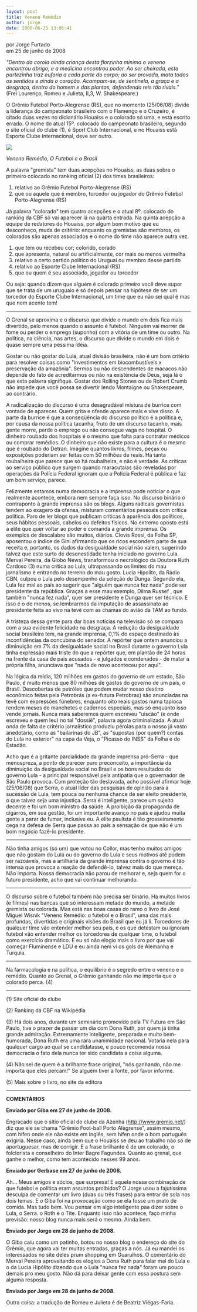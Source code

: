 ```yaml
---
layout: post
title: Veneno Remédio
author: jorge
date: 2008-06-25 13:06:41
---
```

por Jorge Furtado\
em 25 de junho de 2008

*"Dentro da corola ainda criança desta florzinha mínima o veneno encontrou abrigo, e a medicina encontrou poder. Ao ser cheirada,  esta partezinha traz euforia a cada parte do corpo; ao ser provada, mata todos os sentidos e ainda o coração. Acampam-se, de sentinela, a graça e a desgraça, dentro do homem e das plantas, defendendo reis tão rivais."* (Frei Lourenço, 
Romeu e Julieta, II,3, W. Shakespeare.)

O Grêmio Futebol Porto-Alegrense (RS), que no momento (25/06/08) divide a liderança do campeonato brasileiro com o Flamengo e o Cruzeiro, é citado duas vezes no dicionário Houaiss e o colorado só uma, e está escrito errado. O nome do atual 15º. colocado do campeonato brasileiro, segundo o site oficial do clube (1), é Sport Club Internacional, e no Houaiss está Esporte Clube Internacional, deve ser outro.

![](/uploads/veneno_remedio.jpg)

*Veneno Remédio, O Futebol e o Brasil*

A palavra "gremista" tem duas acepções no Houaiss, as duas sobre o primeiro colocado no ranking oficial (2) dos times brasileiros:

1. relativo ao Grêmio Futebol Porto-Alegrense (RS)
2. que ou aquele que é membro, torcedor ou jogador do Grêmio Futebol Porto-Alegrense (RS)

Já palavra "colorado" tem quatro acepções e o atual 8º. colocado do ranking da CBF só vai aparecer lá na quarta entrada. Na quinta acepção a equipe de redatores do Houaiss, por algum bom motivo que eu desconheço, muda de critério: enquanto os gremistas são membros, os colorados são apenas associados e o nome do time não aparece outra vez.

1. que tem ou recebeu cor; colorido, corado
2. que apresenta, natural ou artificialmente, cor mais ou menos vermelha
3. relativo a certo partido político do Uruguai ou membro desse partido
4. relativo ao Esporte Clube Internacional (RS)
5. que ou quem é seu associado, jogador ou torcedor

Ou seja: quando dizem que alguém é colorado primeiro você deve supor que se trata de um uruguaio e só depois pensar na hipótese de ser um torcedor do Esporte Clube Internacional, um time que eu não sei qual é mas que nem acento tem!

- - -

O Grenal se aproxima e o discurso que divide o mundo em dois fica mais divertido, pelo menos quando o assunto é futebol. Ninguém vai morrer de fome ou perder o emprego (suponho) com a vitória de um time ou outro. Na política, na ciência, nas artes, o discurso que divide o mundo em dois é quase sempre uma péssima idéia.

Gostar ou não gostar do Lula, atual divisão brasileira, não é um bom critério para resolver coisas como "investimentos em biocombustíveis x preservação da amazônia". Sermos ou não descendentes de macacos não depende do fato de acreditarmos ou não na existência de Deus, seja lá o que esta palavra signifique. Gostar dos Rolling Stones ou de Robert Crumb não impede que você possa se divertir lendo Montaigne ou Shakespeare, ao contrário.

A radicalização do discurso é uma desagradável mistura de burrice com vontade de aparecer. Quem grita e ofende aparece mais e vive disso. A parte da burrice é que a conseqüência do discurso político é a política e, por causa da nossa política tacanha, fruto de um discurso tacanho, mais gente morre, perde o emprego ou não consegue vaga no hospital. O dinheiro roubado dos hospitais é o mesmo que falta para contratar médicos ou comprar remédios. O dinheiro que não existe para a cultura é o mesmo que é roubado do Detran. Imagine quantos livros, filmes, peças ou exposições poderiam ser feitas com 50 milhões de reais. Há tanta roubalheira que parece que só há roubalheira, e não é verdade. As críticas ao serviço público que surgem quando maracutaias são reveladas por operações da Polícia Federal ignoram que a Polícia Federal é pública e faz um bom serviço, parece.

Felizmente estamos numa democracia e a imprensa pode noticiar o que realmente acontece, embora nem sempre faça isso. No discurso binário o contraponto à grande imprensa são os blogs. Alguns radicais governistas tendem ao exagero da ofensa, misturam comentários pessoais com crítica política. Paro de ler blogs que publicam críticas à aparência dos políticos, seus hábitos pessoais, cabelos ou defeitos físicos. No extremo oposto está a elite que quer voltar ao poder e comanda a grande imprensa. Os exemplos de descalabro são muitos, diários. Clovis Rossi, da Folha SP, aposentou o índice de Gini afirmando que os ricos escondem parte de sua receita e, portanto, os dados da desigualdade social não valem, sugerindo talvez que este surto de desonestidade tenha iniciado no governo Lula. Merval Pereira, da Globo News, transformou  o necrológico da Doutora Ruth Cardoso (3) numa crítica ao Lula, ultrapassando os limites do mau jornalismo e entrando no terreno do mau gosto. Lucia Hipolito, da Rádio CBN, culpou o Lula pelo desempenho da seleção do Dunga. Segundo ela, Lula fez mal ao país ao sugerir que "alguém que nunca fez nada" pode ser presidente da república. Graças a esse mau exemplo, Dilma Russef , que também "nunca fez nada", quer ser presidente e Dunga quer ser técnico. E isso é o de menos, se lembrarmos da imputação de assassinato ao presidente feita ao vivo na tevê com as chamas do avião da TAM ao fundo.

A tristeza dessa gente para dar boas notícias na televisão só se compara com a sua evidente felicidade na desgraça. A redução da desigualdade social brasileira tem, na grande imprensa, 0,1% do espaço destinado às inconfidências da concubina do senador. A repórter que ontem anunciou a diminuição em 7% da desigualdade social no Brasil durante o governo Lula tinha expressão mais triste do que a repórter que, em plantão de 24 horas na frente da casa de pais acusados - e julgados e condenados - de matar a própria filha, anunciava que "nada de novo aconteceu por aqui".

Na lógica da mídia, 120 milhões em gastos do governo de um estado, São Paulo, é muito menos que 80 milhões de gastos do governo de um país, o Brasil. Descobertas de petróleo que podem mudar nosso destino econômico feitas pela Petrobrás (a ex-futura Petrobrax) são anunciadas na tevê com expressões fúnebres, enquanto oito reais gastos numa tapioca rendem meses de manchetes e cadernos especiais, mas só enquanto isso vende jornais. Nunca mais saberemos quem escreveu "uiscão" (e onde escreveu e quem leu) no tal "dossiê", palavra agora criminalizada. A atual onda de falta de critério jornalístico produziu pérolas para o nosso já vasto anedotário, como as "bailarinas do JB", as "supostas (por quem?) contas do Lula no exterior" na capa da Veja, o "Picasso do INSS" da Folha e do Estadão.

Acho que é a gritante parcialidade da grande imprensa pró-Serra - que menospreza, a ponto de parecer puro preconceito, a importância da diminuição da desigualdade social no Brasil e os bons resultados do governo Lula - a principal responsável pela antipatia que o governador de São Paulo provoca. Com proteção tão deslavada, acho possível afirmar hoje (25/06/08) que Serra, o atual líder das pesquisas de opinião para a sucessão de Lula, tem pouca ou nenhuma chance de ser eleito presidente, o que talvez seja uma injustiça. Serra é inteligente, parece um sujeito decente e foi um bom ministro da saúde. A proibição da propaganda de cigarros, em sua gestão, foi um importante avanço no país e ajudou muita gente a parar de fumar, inclusive eu. A elite paulista é tão grosseiramente cega na defesa de Serra que passa ao país a sensação de que não é um bom negócio fazê-lo presidente.

- - -

Não tinha amigos (só um) que votou no Collor, mas tenho muitos amigos que não gostam do Lula ou do governo do Lula e seus motivos até podem ser razoáveis, mas a artilharia da grande imprensa contra o governo é tão intensa que provoca a reação de defendê-lo, talvez mais do que mereça. Não importa. Nossa democracia não parou de melhorar e, seja quem for o futuro presidente, acho que vai continuar melhorando.

- - -

O discurso sobre o futebol também não precisa ser binário. Há muitos livros (e filmes) nas bancas que só interessam metade do mundo, a metade gremista ou colorada. Mas está nas boas casas do ramo o livro de José Miguel Wisnik "Veneno Remédio: o futebol e o Brasil", uma das mais profundas, divertidas e originais visões do Brasil que eu já li. Torcedores de qualquer time vão entender melhor seu país, e os que detestam ou ignoram futebol vão entender melhor os torcedores de qualquer time, o futebol como exercício dramático. E eu só não elogio mais o livro por que vai começar Fluminense e LDU e eu ainda nem vi os gols de Alemanha e Turquia.

- - -

Na farmacologia e na política, o equilíbrio é o segredo entre o veneno e o remédio. Quanto ao Grenal, o Grêmio ganhando não me importa que o colorado perca. (4)

- - -

(1) Site oficial do clube

(2) Ranking da CBF na Wikipédia

(3) Há dois anos, durante um seminário promovido pela TV Futura em São Paulo, tive o prazer de passar um dia com Dona Ruth, por quem já tinha grande admiração. Extremamente inteligente, preparada e muito bem-humorada, Dona Ruth era uma rara unanimidade nacional. Votaria nela para qualquer cargo ao qual se candidatasse, e pouco recomenda nossa democracia o fato dela nunca ter sido candidata a coisa alguma.

(4) Não sei de quem é a brilhante frase original, "nós ganhando, não me importa que eles percam!" Se alguém tiver a fonte, por favor informe.

(5) Mais sobre o livro, no site da editora

- - -

**COMENTÁRIOS**

**Enviado por Giba em 27 de junho de 2008.**

Engraçado que o sítio oficial do clube da Azenha (http://www.gremio.net/) diz que ele se chama "Grêmio Foot-ball Porto Alegrense", assim mesmo, com hífen onde ele não existe em inglês, sem hífen onde o bom português exigiria. Nesse caso, ainda bem que o Houaiss se deu ao trabalho não só de aportuguesar, mas de corrigir. E a frase brilhante é de um colorado, o folclorista e conselheiro do Inter Bagre Fagundes. Quanto ao grenal, que ganhe o melhor, como tem acontecido nesses 99 anos.

**Enviado por Gerbase em 27 de junho de 2008.**

Ah... Meus amigos e sócios, que surpresa! E aquela nossa combinação de que futebol e política eram assuntos proibidos? O Jorge usou a fajutíssima desculpa de comentar um livro (duas ou três frases) para entrar de sola nos dois temas. E o Giba foi na provocação como se ela fosse um prato de comida. Mas tudo bem. Vou pensar em algo inteligente paa dizer sobre o Lula, o Serra. o Roth e o Tite. Enquanto isso não acontece, faço minha previsão: nosso blog nunca mais será o mesmo. Ainda bem.

**Enviado por Jorge em 28 de junho de 2008.**

O Giba caiu como um patinho, botou no nosso blog o endereço do site do Grêmio, que agora vai ter muitas entradas, graças a nós. Já eu mandei os interessados no site deles prum shopping em Guarulhos. O comentário do Merval Pereira aproveitando os elogios a Dona Ruth para falar mal do Lula e o da Lucia Hipólito dizendo que o Lula "nunca fez nada" foram um pouco demais pro meu gosto. Não dá para deixar gente com essa postura sem alguma resposta.

**Enviado por Jorge em 28 de junho de 2008.**

Outra coisa: a tradução de Romeu e Julieta é de Beatriz Viégas-Faria.
